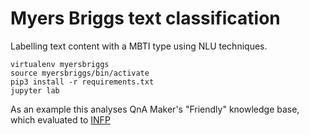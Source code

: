 # Myers Briggs text classification

Labelling text content with a MBTI type using NLU techniques.

```
virtualenv myersbriggs
source myersbriggs/bin/activate
pip3 install -r requirements.txt
jupyter lab
```

As an example this analyses QnA Maker's "Friendly" knowledge base, which evaluated to [INFP](https://www.16personalities.com/infp-personality)

